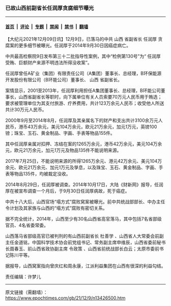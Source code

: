 ### 已故山西前副省长任润厚贪腐细节曝光

---

#### [首页](../../../..?n13426500) &nbsp;|&nbsp; [评论](../../../../../epoch-comment?n13426500) &nbsp;|&nbsp; [专题](../../../../../epoch-special?n13426500) &nbsp;|&nbsp; [禁闻](../../../../../epoch-news?n13426500) &nbsp;|&nbsp; [禁书](../../../../../books?n13426500) &nbsp;|&nbsp; [翻墙](https://github.com/gfw-breaker/nogfw/blob/master/README.md?n13426500)


<div class="post_content" id="artbody" itemprop="articleBody">
 <!-- article content begin -->
 <p>
  【大纪元2021年12月09日讯】12月9日，已落马的中共
  <ok href="https://www.epochtimes.com/gb/tag/%E5%B1%B1%E8%A5%BF.html">
   山西
  </ok>
  省副省长
  <ok href="https://www.epochtimes.com/gb/tag/%E4%BB%BB%E6%B6%A6%E5%8E%9A.html">
   任润厚
  </ok>
  贪腐案的更多细节被曝光。任润厚于2014年9月30日因癌症病亡。
 </p>
 <p>
  中共最高检察院9日发布第三十二批指导性案例，其中“检例第130号”为“
  <ok href="https://www.epochtimes.com/gb/tag/%E4%BB%BB%E6%B6%A6%E5%8E%9A.html">
   任润厚
  </ok>
  受贿、巨额财产来源不明违法所得没收案”。
 </p>
 <p>
  任润厚曾任A矿业（集团）有限责任公司（A集团）董事长、总经理，B环保能源开发股份有限公司（B环能公司）董事长、
  <ok href="https://www.epochtimes.com/gb/tag/%E5%B1%B1%E8%A5%BF.html">
   山西
  </ok>
  省副省长。
 </p>
 <p>
  案情显示，2001至2013年，任润厚利用担任A集团董事长、总经理，B环能公司董事长，山西省副省长等职时，向下属单位有关人员索要70万元人民币用于贿选；要求被管理单位为其支付旅游、疗养费用，共计123万余元人民币；收受他人所送共计30万元人民币。
 </p>
 <p>
  2000年9月至2014年8月，任润厚及其亲属名下的财产和支出共计3100余万元人民币，港币43万余元，美元104万余元，欧元21万余元，加元1万元，英镑100镑；珠宝、玉石、黄金制品、字画、手表等物品155件。
 </p>
 <p>
  其中任润厚亲属对扣押、冻结在案的1265万余元，港币42万余元，美元104万余元，欧元21万余元，加元1万元及物品135件不能说明来源。
 </p>
 <p>
  2017年7月25日，不能说明来源的所得1265万余元、港元42万余元、美元104万余元、欧元21万余元、加元1万元及孳息，以及珠宝、玉石、黄金制品、字画、手表等物品135件，均被裁定没收。
 </p>
 <p>
  2014年8月29日，任润厚被调查。2014年10月17日，大陆《财新网》报导，任润厚在被宣布调查一个月后，于9月30日任润厚病故，死于癌症。
 </p>
 <p>
  中共十八大后，山西官场“塌方式”腐败窝案被曝光。前中共统战部部长、中办主任令计划及其家族与山西的“塌方式”腐败有密切关系。
 </p>
 <p>
  据不完全统计，2014年，山西至少有30名山西省高官落马，其中包括7名省部级官员、4名省委常委。
 </p>
 <p>
  山西落马省部级高官已被判刑的有山西前副省长
  <ok href="https://www.epochtimes.com/gb/tag/%E6%9D%9C%E5%96%84%E5%AD%A6.html">
   杜善学
  </ok>
  、山西省人大常委会前副主任金道铭，中国科学技术协会前党组书记、常务副主席申维辰，山西省委前秘书长聂春玉、前山西省政协副主席
  <ok href="https://www.epochtimes.com/gb/tag/%E4%BB%A4%E6%94%BF%E7%AD%96.html">
   令政策
  </ok>
  、山西省前统战部长白云；太原市委前书记陈川平等。
 </p>
 <p>
  据报导，山西窝案指向曾庆红和周永康，江派利益集团在山西有很深的利益勾结。
 </p>
 <p>
  责任编辑：许梦儿
 </p>
 <!-- article content end -->
 <div id="below_article_ad">
 </div>
</div>


---

原文链接（需翻墙）：https://www.epochtimes.com/gb/21/12/9/n13426500.htm
